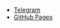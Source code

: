 - [Telegram](https://t.me/INTeDest)
- [GitHub Pages](https://INTeDest.github.io)
<!-- - [About DestroWare Project](https://INTeDest.github.io/DestroWare)
- etc. -->
